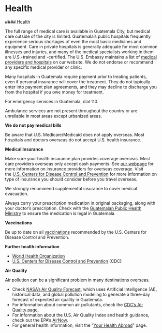 # Health

[#### Health](javascript:void(0); "Health")

The full range of medical care is available in Guatemala City, but medical care outside of the city is limited. Guatemala’s public hospitals frequently experience serious shortages of even the most basic medicines and equipment. Care in private hospitals is generally adequate for most common illnesses and injuries, and many of the medical specialists working in them are U.S.-trained and -certified. The U.S. Embassy maintains a list of [medical providers and hospitals](https://mcas-proxyweb.mcas.ms/certificate-checker?login=false&originalUrl=https%3A%2F%2Fgcc02.safelinks.protection.outlook.com.mcas.ms%2F%3Furl%3Dhttps%253A%252F%252Fgt.usembassy.gov%252Fmedical%252F%26data%3D05%257C01%257CSimmonsSL%2540state.gov%257Cc1f4c2feae124b182b9708dbc67a12ff%257C66cf50745afe48d1a691a12b2121f44b%257C0%257C0%257C638321999823527559%257CUnknown%257CTWFpbGZsb3d8eyJWIjoiMC4wLjAwMDAiLCJQIjoiV2luMzIiLCJBTiI6Ik1haWwiLCJXVCI6Mn0%253D%257C3000%257C%257C%257C%26sdata%3DRKatPwqvGAXkMHQjVGK%252BrLRxGkSf4%252FLdZRktWH2BDRQ%253D%26reserved%3D0%26McasTsid%3D20893&McasCSRF=2053b7c40a7f4bc1de1908cc50a74a6f7a048c537a2a6c8db8270c09db099235) on our website. We do not endorse or recommend any specific medical provider or clinic.

Many hospitals in Guatemala require payment prior to treating patients, even if personal insurance will cover the treatment. They do not typically enter into payment plan agreements, and they may decline to discharge you from the hospital if you owe money for treatment.

For emergency services in Guatemala, dial 110.

Ambulance services are not present throughout the country or are unreliable in most areas except urbanized areas.

**We do not pay medical bills**

Be aware that U.S. Medicare/Medicaid does not apply overseas. Most hospitals and doctors overseas do not accept U.S. health insurance.

**Medical Insurance**

Make sure your health insurance plan provides coverage overseas. Most care providers overseas only accept cash payments. See [our webpage](https://mcas-proxyweb.mcas.ms/certificate-checker?login=false&originalUrl=https%3A%2F%2Ftravel.state.gov.mcas.ms%2Fcontent%2Ftravel%2Fen%2Finternational-travel%2Fbefore-you-go%2Fyour-health-abroad%2Finsurance-providers-overseas.html%3FMcasTsid%3D20893&McasCSRF=2053b7c40a7f4bc1de1908cc50a74a6f7a048c537a2a6c8db8270c09db099235) for more information on insurance providers for overseas coverage. Visit the [U.S. Centers for Disease Control and Prevention](https://mcas-proxyweb.mcas.ms/certificate-checker?login=false&originalUrl=https%3A%2F%2Ftravel.state.gov.mcas.ms%2Fcontent%2Ftravel%2Fen%2Finternational-travel%2FInternational-Travel-Country-Information-Pages%2FGuatemala.html%3FMcasTsid%3D20893%23ExternalPopup&McasCSRF=2053b7c40a7f4bc1de1908cc50a74a6f7a048c537a2a6c8db8270c09db099235) for more information on type of insurance you should consider before you travel overseas.

We strongly recommend supplemental insurance to cover medical evacuation.

Always carry your prescription medication in original packaging, along with your doctor’s prescription. Check with the [Guatemalan Public Health Ministry](https://mcas-proxyweb.mcas.ms/certificate-checker?login=false&originalUrl=https%3A%2F%2Fgcc02.safelinks.protection.outlook.com.mcas.ms%2F%3Furl%3Dhttps%253A%252F%252Fwww.mspas.gob.gt%252F%26data%3D05%257C01%257CSimmonsSL%2540state.gov%257Cc1f4c2feae124b182b9708dbc67a12ff%257C66cf50745afe48d1a691a12b2121f44b%257C0%257C0%257C638321999823527559%257CUnknown%257CTWFpbGZsb3d8eyJWIjoiMC4wLjAwMDAiLCJQIjoiV2luMzIiLCJBTiI6Ik1haWwiLCJXVCI6Mn0%253D%257C3000%257C%257C%257C%26sdata%3DK2QaiwWpm2gSkX0Vy4qz6zrJYxzb1CjHgSe55EH5tPY%253D%26reserved%3D0%26McasTsid%3D20893&McasCSRF=2053b7c40a7f4bc1de1908cc50a74a6f7a048c537a2a6c8db8270c09db099235) to ensure the medication is legal in Guatemala.

**Vaccinations**

Be up to date on all [vaccinations](https://mcas-proxyweb.mcas.ms/certificate-checker?login=false&originalUrl=https%3A%2F%2Fwww.cdc.gov.mcas.ms%2Fvaccines%2Findex.html%3FMcasTsid%3D20893&McasCSRF=2053b7c40a7f4bc1de1908cc50a74a6f7a048c537a2a6c8db8270c09db099235) recommended by the U.S. Centers for Disease Control and Prevention.

**Further health information**

* [World Health Organization](https://mcas-proxyweb.mcas.ms/certificate-checker?login=false&originalUrl=https%3A%2F%2Fgcc02.safelinks.protection.outlook.com.mcas.ms%2F%3Furl%3Dhttps%253A%252F%252Fwww.who.int%252F%26data%3D05%257C01%257CSimmonsSL%2540state.gov%257Cc1f4c2feae124b182b9708dbc67a12ff%257C66cf50745afe48d1a691a12b2121f44b%257C0%257C0%257C638321999823527559%257CUnknown%257CTWFpbGZsb3d8eyJWIjoiMC4wLjAwMDAiLCJQIjoiV2luMzIiLCJBTiI6Ik1haWwiLCJXVCI6Mn0%253D%257C3000%257C%257C%257C%26sdata%3DisMvBqyqqJtzeJZiG0s6PbBVEcsD7oujV6Aat%252BaxfTE%253D%26reserved%3D0%26McasTsid%3D20893&McasCSRF=2053b7c40a7f4bc1de1908cc50a74a6f7a048c537a2a6c8db8270c09db099235)
* [U.S. Centers for Disease Control and Prevention](https://mcas-proxyweb.mcas.ms/certificate-checker?login=false&originalUrl=https%3A%2F%2Fwww.cdc.gov.mcas.ms%2F%3FMcasTsid%3D20893&McasCSRF=2053b7c40a7f4bc1de1908cc50a74a6f7a048c537a2a6c8db8270c09db099235) (CDC)

**Air Quality**

Air pollution can be a significant problem in many destinations overseas.

* Check [NASA’s Air Quality Forecast](https://aeronet.gsfc.nasa.gov/new_web/aqforecast), which uses Artificial Intelligence (AI), historical data, and global pollution modeling to generate a three-day forecast of expected air quality in Guatemala.
* For information about common air pollutants, check the [CDC’s Air Quality page](https://www.cdc.gov/air-quality/pollutants/).
* For information about the U.S. Air Quality Index and health guidance, check out the EPA’s [AirNow](https://www.airnow.gov/aqi/aqi-basics/).
* For general health information, visit the “[Your Health Abroad](https://travel.state.gov/content/travel/en/international-travel/before-you-go/your-health-abroad.html)” page.